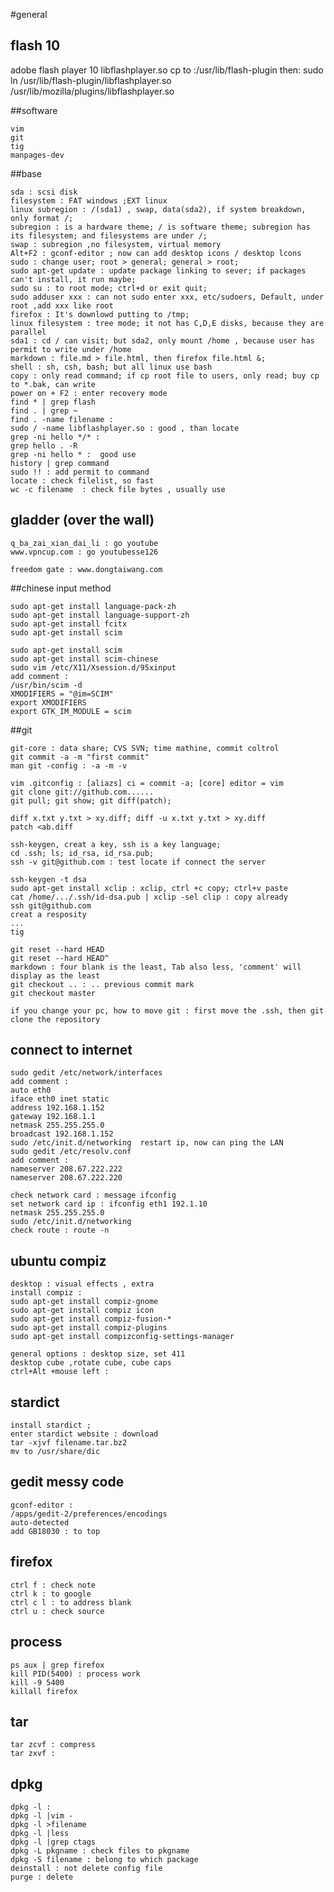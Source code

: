 #general
## flash 10
adobe flash player 10
libflashplayer.so
cp to :/usr/lib/flash-plugin
then: sudo ln /usr/lib/flash-plugin/libflashplayer.so
/usr/lib/mozilla/plugins/libflashplayer.so

##software

    vim 
    git 
    tig
    manpages-dev

##base

    sda : scsi disk
    filesystem : FAT windows ;EXT linux
    linux subregion : /(sda1) , swap, data(sda2), if system breakdown, only format /;
    subregion : is a hardware theme; / is software theme; subregion has its filesystem; and filesystems are under /;
    swap : subregion ,no filesystem, virtual memory
    Alt+F2 : gconf-editor ; now can add desktop icons / desktop lcons
    sudo : change user; root > general; general > root;
    sudo apt-get update : update package linking to sever; if packages can't install, it run maybe; 
    sudo su : to root mode; ctrl+d or exit quit;
    sudo adduser xxx : can not sudo enter xxx, etc/sudoers, Default, under root ,add xxx like root
    firefox : It's downlowd putting to /tmp;
    linux filesystem : tree mode; it not has C,D,E disks, because they are parallel
    sda1 : cd / can visit; but sda2, only mount /home , because user has permit to write under /home
    markdown : file.md > file.html, then firefox file.html &;
    shell : sh, csh, bash; but all linux use bash
    copy : only read command; if cp root file to users, only read; buy cp to *.bak, can write
    power on + F2 : enter recovery mode     
    find * | grep flash
    find . | grep ~
    find . -name filename :
    sudo / -name libflashplayer.so : good , than locate
    grep -ni hello */* :
    grep hello . -R 
    grep -ni hello * :  good use
    history | grep command 
    sudo !! : add permit to command
    locate : check filelist, so fast
    wc -c filename  : check file bytes , usually use

## gladder (over the wall)
    q_ba_zai_xian_dai_li : go youtube
    www.vpncup.com : go youtubesse126
  
    freedom gate : www.dongtaiwang.com

##chinese input method

    sudo apt-get install language-pack-zh
    sudo apt-get install language-support-zh
    sudo apt-get install fcitx
    sudo apt-get install scim
    
    sudo apt-get install scim
    sudo apt-get install scim-chinese
    sudo vim /etc/X11/Xsession.d/95xinput
    add comment :
    /usr/bin/scim -d
    XMODIFIERS = "@im=SCIM"
    export XMODIFIERS
    export GTK_IM_MODULE = scim

##git


    git-core : data share; CVS SVN; time mathine, commit coltrol
    git commit -a -m "first commit"
    man git -config : -a -m -v

    vim .gitconfig : [aliazs] ci = commit -a; [core] editor = vim 
    git clone git://github.com......
    git pull; git show; git diff(patch);

    diff x.txt y.txt > xy.diff; diff -u x.txt y.txt > xy.diff
    patch <ab.diff

    ssh-keygen, creat a key, ssh is a key language; 
    cd .ssh; ls; id_rsa, id_rsa.pub;
    ssh -v git@github.com : test locate if connect the server

    ssh-keygen -t dsa
    sudo apt-get install xclip : xclip, ctrl +c copy; ctrl+v paste
    cat /home/.../.ssh/id-dsa.pub | xclip -sel clip : copy already
    ssh git@github.com
    creat a resposity
    ...
    tig
    
    git reset --hard HEAD
    git reset --hard HEAD^
    markdown : four blank is the least, Tab also less, 'comment' will display as the least 
    git checkout .. : .. previous commit mark
    git checkout master

    if you change your pc, how to move git : first move the .ssh, then git clone the repository
## connect to internet

    sudo gedit /etc/network/interfaces
    add comment :
    auto eth0
    iface eth0 inet static
    address 192.168.1.152
    gateway 192.168.1.1
    netmask 255.255.255.0
    broadcast 192.168.1.152
    sudo /etc/init.d/networking  restart ip, now can ping the LAN
    sudo gedit /etc/resolv.conf
    add comment :
    nameserver 208.67.222.222
    nameserver 208.67.222.220

    check network card : message ifconfig
    set network card ip : ifconfig eth1 192.1.10
    netmask 255.255.255.0
    sudo /etc/init.d/networking
    check route : route -n

## ubuntu compiz

    desktop : visual effects , extra
    install compiz :
    sudo apt-get install compiz-gnome
    sudo apt-get install compiz icon
    sudo apt-get install compiz-fusion-*
    sudo apt-get install compiz-plugins
    sudo apt-get install compizconfig-settings-manager

    general options : desktop size, set 411
    desktop cube ,rotate cube, cube caps
    ctrl+Alt +mouse left :

## stardict

    install stardict ; 
    enter stardict website : download
    tar -xjvf filename.tar.bz2
    mv to /usr/share/dic

## gedit messy code 

    gconf-editor :
    /apps/gedit-2/preferences/encodings
    auto-detected
    add GB18030 : to top
   
## firefox

    ctrl f : check note
    ctrl k : to google
    ctrl c l : to address blank
    ctrl u : check source

## process

    ps aux | grep firefox
    kill PID(5400) : process work
    kill -9 5400
    killall firefox

## tar

    tar zcvf : compress
    tar zxvf : 

## dpkg

    dpkg -l :
    dpkg -l |vim -
    dpkg -l >filename
    dpkg -l |less
    dpkg -l |grep ctags
    dpkg -L pkgname : check files to pkgname
    dpkg -S filename : belong to which package
    deinstall : not delete config file
    purge : delete


    





